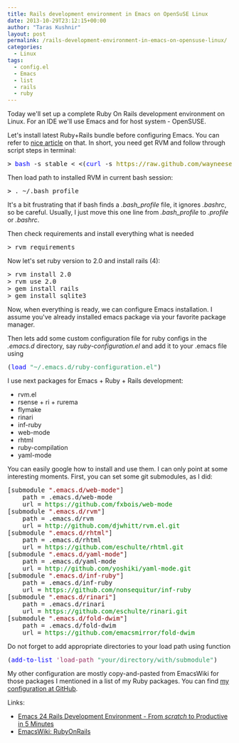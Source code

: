 ```yaml
---
title: Rails development environment in Emacs on OpenSuSE Linux
date: 2013-10-29T23:12:15+00:00
author: "Taras Kushnir"
layout: post
permalink: /rails-development-environment-in-emacs-on-opensuse-linux/
categories:
  - Linux
tags:
  - config.el
  - Emacs
  - list
  - rails
  - ruby
---
```

Today we'll set up a complete Ruby On Rails development environment on Linux. For an IDE we'll use Emacs and for host system - OpenSUSE.

Let's install latest Ruby+Rails bundle before configuring Emacs. You can refer to <a title="Rails on OpenSUSE 12.1" href="http://alphacluster.wordpress.com/2012/03/29/rails-on-opensuse-12-1/" target="_blank">nice article</a> on that. In short, you need get RVM and follow through script steps in terminal:

<pre><span style="color: #0000ff;"><span style="color: #000000;">></span> bash</span> -s stable < <(<span style="color: #0000ff;">curl</span> -s <span style="color: #808000;">https://raw.github.com/wayneeseguin/rvm/master/binscripts/rvm-installer</span>)</pre>

Then load path to installed RVM in current bash session:

<pre><span style="color: #000000;">></span> . ~/.bash_profile</pre>

It's a bit frustrating that if bash finds a _.bash_profile_ file, it ignores _.bashrc_, so be careful. Usually, I just move this one line from _.bash_profile_ to _.profile_ or _.bashrc_.

Then check requirements and install everything what is needed

<pre>> rvm requirements</pre>

Now let's set ruby version to 2.0 and install rails (4):

<pre>> rvm install 2.0
> rvm use 2.0
> gem install rails
> gem install sqlite3</pre>

Now, when everything is ready, we can configure Emacs installation. I assume you've already installed emacs package via your favorite package manager.
  
Then lets add some custom configuration file for ruby configs in the _.emacs.d_ directory, say _ruby-configuration.el_ and add it to your .emacs file using

<pre>(<span style="color: #0000ff;">load</span> <span style="color: #339966;">"~/.emacs.d/ruby-configuration.el"</span>)</pre>

<!--more-->

I use next packages for Emacs + Ruby + Rails development:

  * rvm.el
  * rsense + ri + rurema
  * flymake
  * rinari
  * inf-ruby
  * web-mode
  * rhtml
  * ruby-compilation
  * yaml-mode

You can easily google how to install and use them. I can only point at some interesting moments. First, you can set some git submodules, as I did:

<pre>[submodule <span style="color: #800000;">".emacs.d/web-mode"</span>]
    path = .emacs.d/web-mode
    url = <span style="color: #008000;">https://github.com/fxbois/web-mode</span>
[submodule <span style="color: #800000;">".emacs.d/rvm"</span>]
    path = .emacs.d/rvm
    url = <span style="color: #008000;">http://github.com/djwhitt/rvm.el.git</span>
[submodule <span style="color: #800000;">".emacs.d/rhtml"</span>]
    path = .emacs.d/rhtml
    url = <span style="color: #008000;">https://github.com/eschulte/rhtml.git</span>
[submodule <span style="color: #800000;">".emacs.d/yaml-mode"</span>]
    path = .emacs.d/yaml-mode
    url = <span style="color: #008000;">http://github.com/yoshiki/yaml-mode.git</span>
[submodule <span style="color: #800000;">".emacs.d/inf-ruby"</span>]
    path = .emacs.d/inf-ruby
    url = <span style="color: #008000;">https://github.com/nonsequitur/inf-ruby</span>
[submodule <span style="color: #800000;">".emacs.d/rinari"</span>]
    path = .emacs.d/rinari
    url = <span style="color: #008000;">https://github.com/eschulte/rinari.git</span>
[submodule <span style="color: #800000;">".emacs.d/fold-dwim"</span>]
    path = .emacs.d/fold-dwim
    url = <span style="color: #008000;">https://github.com/emacsmirror/fold-dwim</span></pre>

Do not forget to add appropriate directories to your load path using function

<pre>(<span style="color: #0000ff;">add-to-list</span> <span style="color: #993366;">'load-path</span> <span style="color: #339966;">"your/directory/with/submodule"</span>)</pre>

My other configuration are mostly copy-and-pasted from EmacsWiki for those packages I mentioned in a list of my Ruby packages. You can find <a href="https://github.com/Ribtoks/configs/blob/master/.emacs.d/elisp/ruby-config.el" target="_blank">my configuration at GitHub</a>.

Links:

  * <a href="http://viget.com/extend/emacs-24-rails-development-environment-from-scratch-to-productive-in-5-minu" target="_blank">Emacs 24 Rails Development Environment - From *scratch* to Productive in 5 Minutes</a>
  * <a href="http://www.emacswiki.org/emacs/RubyOnRails" target="_blank">EmacsWiki: RubyOnRails</a>